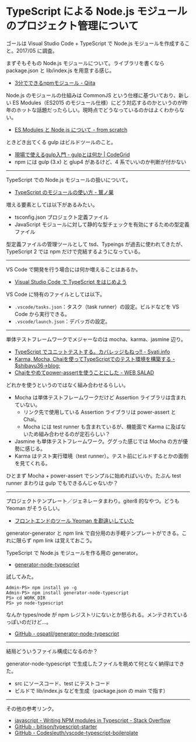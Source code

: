 # TypeScript による Node.js モジュールのプロジェクト管理について
ゴールは Visual Studio Code + TypeScript で Node.js モジュールを作成すること。2017/05 に調査。

まずそもそもの Node.js モジュールについて。ライブラリを書くなら package.json と lib/index.js を用意する感じ。
- [3分でできるnpmモジュール - Qiita](http://qiita.com/fnobi/items/f6b1574fb9f4518ed520)

Node.js のモジュールの仕組みは CommonJS という仕様に基づいており、新しい ES Modules（ES2015 のモジュール仕様）にどう対応するのかというのが昨年のホットな話題だったらしい。現時点でどうなっているのかはよくわからない。
- [ES Modules と Node.js について - from scratch](http://yosuke-furukawa.hatenablog.com/entry/2016/05/10/111102)

ときどき出てくる gulp はビルドツールのこと。
- [現場で使えるgulp入門 - gulpとは何か | CodeGrid](https://app.codegrid.net/entry/gulp-1)
- npm には gulp (3.x) と glup4 があるけど、4 系でいいのか判断が付かない 

---

TypeScript での Node.js モジュールの扱いについて。
- [TypeScript のモジュールの使い方 - 鷲ノ巣](http://tech.blog.aerie.jp/entry/2015/12/11/000000)

増える要素としては以下があるみたい。
- tsconfig.json プロジェクト定義ファイル
- JavaScript モジュールに対して静的な型チェックを有効にするための型定義ファイル

型定義ファイルの管理ツールとして tsd、Typeings が過去に使われてきたが、TypeScript 2 では npm だけで完結するようになっている。

---

VS Code で開発を行う場合には何か増えることはあるか。
- [Visual Studio Code で TypeScript をはじめよう](https://r2.ag/vscode-typescript/)

VS Code に特有のファイルとしては以下。
- `.vscode/tasks.json`：タスク（task runner）の設定。ビルドなどを VS Code から実行できる。
- `.vscode/launch.json`：デバッガの設定。

---

単体テストフレームワークでメジャーなのは mocha、karma、jasmine 辺り。
- [TypeScript でユニットテストする。カバレッジもねっ!! - Syati.info](http://blog.syati.info/post/typescript_coverage/)
- [Karma, Mocha, Chaiを使ってTypeScriptでのテスト環境を構築する - $shibayu36->blog;](http://blog.shibayu36.org/entry/2016/04/12/180000)
- [Chaiをやめてpower-assertを使うことにした - WEB SALAD](http://web-salad.hateblo.jp/entry/2016/01/26/083000)

どれかを使うというのではなく組み合わせるらしい。
- Mocha は単体テストフレームワークだけど Assertion ライブラリは含まれていない。
    - リンク先で使用している Assertion ライブラリは power-assert と Chai。
    - Mocha には test runner も含まれているが、機能面で Karma に及ばないため組み合わせるのが定石らしい？
- Jasmine も単体テストフレームワーク。ググった感じでは Mocha の方が優勢に感じる。
- Karma はテスト実行環境（test runner）。テスト前にビルドするとかの面倒を見てくれる。

ひとまず Mocha + power-assert でシンプルに始めればいいか。たぶん test runner まわりは gulp でもできるんじゃないか？

---

プロジェクトテンプレート／ジェネレータまわり。giter8 的なやつ。どうも Yeoman がそうらしい。
- [フロントエンドのツール Yeoman を勘違いしていた](https://www.slideshare.net/girigiribauer/20130629-yeoman)

generator-generator と npm link で自分用のお手軽テンプレートができる。これに限らず npm link は覚えておこう。

TypeScript で Node.js モジュールを作る用の generator。
- [generator-node-typescript](https://www.npmjs.com/package/generator-node-typescript)

試してみた。
```
Admin-PS> npm install yo -g
Admin-PS> npm install generator-node-typescript
PS> cd WORK_DIR
PS> yo node-typescript
```
なんか types/node が npm レジストリにないとか怒られる。メンテされているっぽいのだけど…。
- [GitHub - ospatil/generator-node-typescript](https://github.com/ospatil/generator-node-typescript)

---

結局どういうファイル構成になるのか？

generator-node-typescript で生成したファイルを眺めて何となく納得はできた。
- src にソースコード、test にテストコード
- ビルドで lib/index.js などを生成（package.json の main で指す）

---

その他の参考リンク。
- [javascript - Writing NPM modules in Typescript - Stack Overflow](http://stackoverflow.com/questions/30928253/writing-npm-modules-in-typescript)
- [GitHub - bitjson/typescript-starter](https://github.com/bitjson/typescript-starter)
- [GitHub - Codesleuth/vscode-typescript-boilerplate](https://github.com/Codesleuth/vscode-typescript-boilerplate)